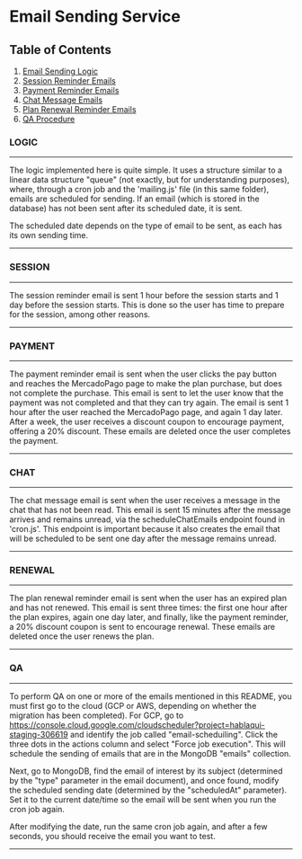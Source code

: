 # Email Sending Service

## Table of Contents

1. [Email Sending Logic](#logic)
2. [Session Reminder Emails](#session)
3. [Payment Reminder Emails](#payment)
4. [Chat Message Emails](#chat)
5. [Plan Renewal Reminder Emails](#renewal)
6. [QA Procedure](#qa)

### LOGIC

---

The logic implemented here is quite simple. It uses a structure similar to a linear data structure "queue" (not exactly, but for understanding purposes), where, through a cron job and the 'mailing.js' file (in this same folder), emails are scheduled for sending. If an email (which is stored in the database) has not been sent after its scheduled date, it is sent.

The scheduled date depends on the type of email to be sent, as each has its own sending time.

---

### SESSION

---

The session reminder email is sent 1 hour before the session starts and 1 day before the session starts. This is done so the user has time to prepare for the session, among other reasons.

---

### PAYMENT

---

The payment reminder email is sent when the user clicks the pay button and reaches the MercadoPago page to make the plan purchase, but does not complete the purchase. This email is sent to let the user know that the payment was not completed and that they can try again. The email is sent 1 hour after the user reached the MercadoPago page, and again 1 day later. After a week, the user receives a discount coupon to encourage payment, offering a 20% discount. These emails are deleted once the user completes the payment.

---

### CHAT

---

The chat message email is sent when the user receives a message in the chat that has not been read. This email is sent 15 minutes after the message arrives and remains unread, via the scheduleChatEmails endpoint found in 'cron.js'. This endpoint is important because it also creates the email that will be scheduled to be sent one day after the message remains unread.

---

### RENEWAL

---

The plan renewal reminder email is sent when the user has an expired plan and has not renewed. This email is sent three times: the first one hour after the plan expires, again one day later, and finally, like the payment reminder, a 20% discount coupon is sent to encourage renewal. These emails are deleted once the user renews the plan.

---

### QA

---

To perform QA on one or more of the emails mentioned in this README, you must first go to the cloud (GCP or AWS, depending on whether the migration has been completed). For GCP, go to https://console.cloud.google.com/cloudscheduler?project=hablaqui-staging-306619 and identify the job called "email-scheduiling". Click the three dots in the actions column and select "Force job execution". This will schedule the sending of emails that are in the MongoDB "emails" collection.

Next, go to MongoDB, find the email of interest by its subject (determined by the "type" parameter in the email document), and once found, modify the scheduled sending date (determined by the "scheduledAt" parameter). Set it to the current date/time so the email will be sent when you run the cron job again.

After modifying the date, run the same cron job again, and after a few seconds, you should receive the email you want to test.

---
